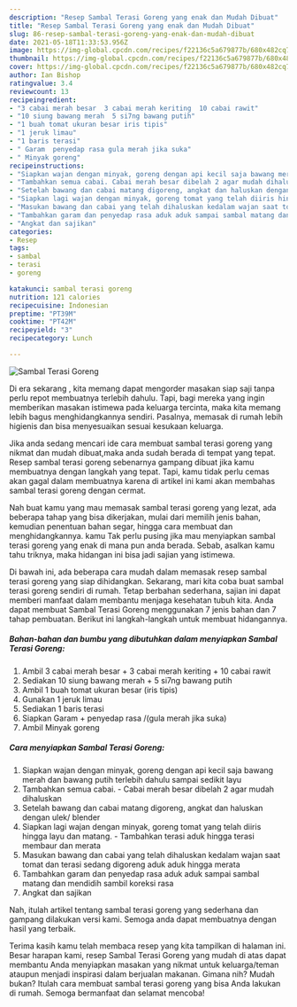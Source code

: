 ```yaml
---
description: "Resep Sambal Terasi Goreng yang enak dan Mudah Dibuat"
title: "Resep Sambal Terasi Goreng yang enak dan Mudah Dibuat"
slug: 86-resep-sambal-terasi-goreng-yang-enak-dan-mudah-dibuat
date: 2021-05-18T11:33:53.956Z
image: https://img-global.cpcdn.com/recipes/f22136c5a679877b/680x482cq70/sambal-terasi-goreng-foto-resep-utama.jpg
thumbnail: https://img-global.cpcdn.com/recipes/f22136c5a679877b/680x482cq70/sambal-terasi-goreng-foto-resep-utama.jpg
cover: https://img-global.cpcdn.com/recipes/f22136c5a679877b/680x482cq70/sambal-terasi-goreng-foto-resep-utama.jpg
author: Ian Bishop
ratingvalue: 3.4
reviewcount: 13
recipeingredient:
- "3 cabai merah besar  3 cabai merah keriting  10 cabai rawit"
- "10 siung bawang merah  5 si7ng bawang putih"
- "1 buah tomat ukuran besar iris tipis"
- "1 jeruk limau"
- "1 baris terasi"
- " Garam  penyedap rasa gula merah jika suka"
- " Minyak goreng"
recipeinstructions:
- "Siapkan wajan dengan minyak, goreng dengan api kecil saja bawang merah dan bawang putih terlebih dahulu sampai sedikit layu"
- "Tambahkan semua cabai. Cabai merah besar dibelah 2 agar mudah dihaluskan"
- "Setelah bawang dan cabai matang digoreng, angkat dan haluskan dengan ulek/ blender"
- "Siapkan lagi wajan dengan minyak, goreng tomat yang telah diiris hingga layu dan matang. Tambahkan terasi aduk hingga terasi membaur dan merata"
- "Masukan bawang dan cabai yang telah dihaluskan kedalam wajan saat tomat dan terasi sedang digoreng aduk aduk hingga merata"
- "Tambahkan garam dan penyedap rasa aduk aduk sampai sambal matang dan mendidih sambil koreksi rasa"
- "Angkat dan sajikan"
categories:
- Resep
tags:
- sambal
- terasi
- goreng

katakunci: sambal terasi goreng 
nutrition: 121 calories
recipecuisine: Indonesian
preptime: "PT39M"
cooktime: "PT42M"
recipeyield: "3"
recipecategory: Lunch

---
```



![Sambal Terasi Goreng](https://img-global.cpcdn.com/recipes/f22136c5a679877b/680x482cq70/sambal-terasi-goreng-foto-resep-utama.jpg)

Di era  sekarang , kita memang dapat mengorder masakan siap saji tanpa perlu repot membuatnya terlebih dahulu. Tapi, bagi mereka yang ingin memberikan masakan istimewa pada keluarga tercinta, maka kita memang lebih bagus menghidangkannya sendiri. Pasalnya, memasak di rumah lebih higienis dan bisa menyesuaikan sesuai kesukaan keluarga.

Jika anda sedang mencari ide cara membuat sambal terasi goreng yang nikmat dan mudah dibuat,maka anda sudah berada di tempat yang tepat. Resep sambal terasi goreng  sebenarnya gampang dibuat jika kamu membuatnya dengan langkah yang tepat. Tapi, kamu tidak perlu cemas akan gagal dalam membuatnya 
karena di artikel ini kami akan membahas sambal terasi goreng dengan cermat.  



Nah buat kamu yang mau memasak sambal terasi goreng yang lezat, ada beberapa tahap yang bisa dikerjakan, mulai dari memilih jenis bahan, kemudian penentuan bahan segar, hingga cara membuat dan menghidangkannya. kamu Tak perlu pusing jika mau menyiapkan sambal terasi goreng yang enak di mana pun anda berada. Sebab, asalkan kamu  tahu triknya, maka hidangan ini bisa jadi sajian yang istimewa.

Di bawah ini, ada beberapa cara mudah dalam memasak resep sambal terasi goreng yang siap dihidangkan. Sekarang, mari kita coba buat sambal terasi goreng sendiri di rumah. Tetap berbahan sederhana, sajian ini dapat memberi manfaat dalam membantu menjaga kesehatan tubuh kita. Anda dapat membuat Sambal Terasi Goreng menggunakan 7 jenis bahan dan 7 tahap pembuatan. Berikut ini langkah-langkah untuk membuat hidangannya.

<!--inarticleads1-->

##### Bahan-bahan dan bumbu yang dibutuhkan dalam menyiapkan Sambal Terasi Goreng:

1. Ambil 3 cabai merah besar + 3 cabai merah keriting + 10 cabai rawit
1. Sediakan 10 siung bawang merah + 5 si7ng bawang putih
1. Ambil 1 buah tomat ukuran besar (iris tipis)
1. Gunakan 1 jeruk limau
1. Sediakan 1 baris terasi
1. Siapkan  Garam + penyedap rasa /(gula merah jika suka)
1. Ambil  Minyak goreng




<!--inarticleads2-->

##### Cara menyiapkan Sambal Terasi Goreng:

1. Siapkan wajan dengan minyak, goreng dengan api kecil saja bawang merah dan bawang putih terlebih dahulu sampai sedikit layu
1. Tambahkan semua cabai. - Cabai merah besar dibelah 2 agar mudah dihaluskan
1. Setelah bawang dan cabai matang digoreng, angkat dan haluskan dengan ulek/ blender
1. Siapkan lagi wajan dengan minyak, goreng tomat yang telah diiris hingga layu dan matang. - Tambahkan terasi aduk hingga terasi membaur dan merata
1. Masukan bawang dan cabai yang telah dihaluskan kedalam wajan saat tomat dan terasi sedang digoreng aduk aduk hingga merata
1. Tambahkan garam dan penyedap rasa aduk aduk sampai sambal matang dan mendidih sambil koreksi rasa
1. Angkat dan sajikan




Nah, itulah artikel tentang  sambal terasi goreng  yang sederhana dan gampang dilakukan versi kami. Semoga anda dapat membuatnya dengan hasil yang terbaik. 

Terima kasih kamu telah membaca resep yang kita tampilkan di halaman ini. Besar harapan kami, resep  Sambal Terasi Goreng yang mudah di atas dapat membantu Anda menyiapkan masakan yang nikmat untuk keluarga/teman ataupun menjadi inspirasi dalam berjualan makanan. Gimana nih? Mudah bukan? Itulah cara membuat sambal terasi goreng yang bisa Anda lakukan di rumah. Semoga bermanfaat dan selamat mencoba!

